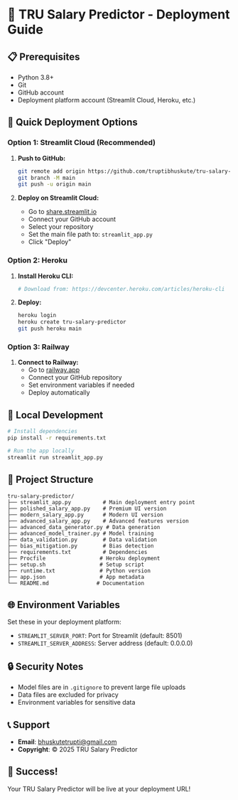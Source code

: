 # 🚀 TRU Salary Predictor - Deployment Guide

## 📋 Prerequisites

- Python 3.8+
- Git
- GitHub account
- Deployment platform account (Streamlit Cloud, Heroku, etc.)

## 🎯 Quick Deployment Options

### Option 1: Streamlit Cloud (Recommended)

1. **Push to GitHub:**
   ```bash
   git remote add origin https://github.com/truptibhuskute/tru-salary-predictor.git
   git branch -M main
   git push -u origin main
   ```

2. **Deploy on Streamlit Cloud:**
   - Go to [share.streamlit.io](https://share.streamlit.io)
   - Connect your GitHub account
   - Select your repository
   - Set the main file path to: `streamlit_app.py`
   - Click "Deploy"

### Option 2: Heroku

1. **Install Heroku CLI:**
   ```bash
   # Download from: https://devcenter.heroku.com/articles/heroku-cli
   ```

2. **Deploy:**
   ```bash
   heroku login
   heroku create tru-salary-predictor
   git push heroku main
   ```

### Option 3: Railway

1. **Connect to Railway:**
   - Go to [railway.app](https://railway.app)
   - Connect your GitHub repository
   - Set environment variables if needed
   - Deploy automatically

## 🔧 Local Development

```bash
# Install dependencies
pip install -r requirements.txt

# Run the app locally
streamlit run streamlit_app.py
```

## 📁 Project Structure

```
tru-salary-predictor/
├── streamlit_app.py          # Main deployment entry point
├── polished_salary_app.py    # Premium UI version
├── modern_salary_app.py      # Modern UI version
├── advanced_salary_app.py    # Advanced features version
├── advanced_data_generator.py # Data generation
├── advanced_model_trainer.py # Model training
├── data_validation.py        # Data validation
├── bias_mitigation.py        # Bias detection
├── requirements.txt          # Dependencies
├── Procfile                 # Heroku deployment
├── setup.sh                 # Setup script
├── runtime.txt              # Python version
├── app.json                 # App metadata
└── README.md               # Documentation
```

## 🌐 Environment Variables

Set these in your deployment platform:

- `STREAMLIT_SERVER_PORT`: Port for Streamlit (default: 8501)
- `STREAMLIT_SERVER_ADDRESS`: Server address (default: 0.0.0.0)

## 🔒 Security Notes

- Model files are in `.gitignore` to prevent large file uploads
- Data files are excluded for privacy
- Environment variables for sensitive data

## 📞 Support

- **Email**: bhuskutetrupti@gmail.com
- **Copyright**: © 2025 TRU Salary Predictor

## 🎉 Success!

Your TRU Salary Predictor will be live at your deployment URL! 